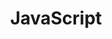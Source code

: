 ---
title: 'JavaScript'
pageIntro: 'A collection of JavaScript topics, tips and tricks to use in daily web development.'
collection: 'javascript'
eleventyNavigation:
  key: JavaScript
  order: 1  
layout: 'layouts/topic-overview.html'
---
